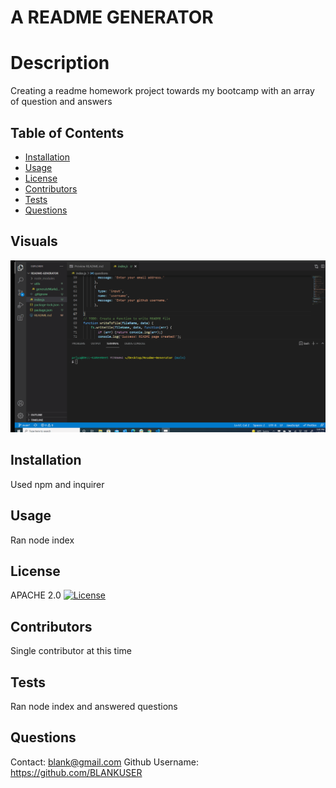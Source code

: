 
  # A README GENERATOR 
  # Description
  Creating a readme homework project towards my bootcamp with an array of question and answers
   
  ## Table of Contents
  * [Installation](#installation)
  * [Usage](#usage)
  * [License](#license)
  * [Contributors](#contributors)
  * [Tests](#tests)
  * [Questions](#questions)
  
  ## Visuals
  <img src="./readmeapp.gif">
  
  ## Installation
  Used npm and inquirer
  ## Usage
  Ran node index
  ## License 
  APACHE 2.0 [![License](https://img.shields.io/badge/License-Apache%202.0-blue.svg)](https://opensource.org/licenses/Apache-2.0)
  ## Contributors
  Single contributor at this time
  ## Tests 
  Ran node index and answered questions  
  ## Questions
  Contact: blank@gmail.com
  Github Username: https://github.com/BLANKUSER 
  
  

